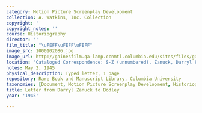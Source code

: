 ```yaml
---
category: Motion Picture Screenplay Development
collection: A. Watkins, Inc. Collection
copyright: ''
copyright_notes: ''
course: Historiography
director: ''
film_title: "\uFEFF\uFEFF\uFEFF"
image_src: 1000102086.jpg
image_url: http://gainesfilm.qa-lamp.ccnmtl.columbia.edu/sites/files/gainesfilm/images/1000102086.jpg
location: 'Cataloged Correspondence: S-Z (unnumbered), Zanuck, Darryl F. Folder.'
notes: May 2, 1945
physical_description: Typed letter, 1 page
repository: Rare Book and Manuscript Library, Columbia University
taxonomies: [Document, Motion Picture Screenplay Development, Historiography]
title: Letter from Darryl Zanuck to Bodley
year: '1945'

---
```

